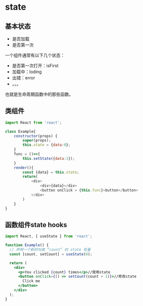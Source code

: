 # state

## 基本状态

* 是否加载
* 是否第一次

一个组件通常有以下几个状态：

* 是否第一次打开：isFirst
* 加载中：loding
* 出错：error
* 。。。

也就是生命周期函数中的那些函数。

## 类组件

```javascript
import React from 'react';

class Example{
    constructor(props) {
        super(props);
        this.state = {data:0};
    }
    func = ()=>{
        this.setState({data:1});
    }
    render(){
        const {data} = this.state;
        return(
            <div>
                <div>{data}</div>
                <button onClick = {this.func}>button</button>
            </div>
        )
    }
}
```

## 函数组件state hooks

```jsx
import React, { useState } from 'react';

function Example() {
  // 声明一个新的叫做 “count” 的 state 变量
  const [count, setCount] = useState(0);

  return (
    <div>
      <p>You clicked {count} times</p>//使用state
      <button onClick={() => setCount(count + 1)}>//修改state
        Click me
      </button>
    </div>
  );
}
```

